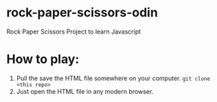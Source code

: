 # rock-paper-scissors-odin
Rock Paper Scissors Project to learn Javascript

# How to play:
1. Pull the save the HTML file somewhere on your computer. `git clone <this repo>`
1. Just open the HTML file in any modern browser.
